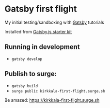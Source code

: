 # Gatsby first flight
My initial testing/sandboxing with [Gatsby](https://www.gatsbyjs.org/) tutorials

Installed from [Gatsby.js starter kit](https://github.com/gatsbyjs/gatsby-starter-hello-world)

## Running in development
* `gatsby develop`

## Publish to surge:

* `gatsby build`
* `surge public kirkkala-first-flight.surge.sh`

Be amazed: https://kirkkala-first-flight.surge.sh

